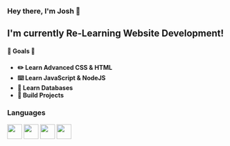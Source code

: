 <h3>Hey there, I'm Josh 👋</h3>

<h2> I'm currently Re-Learning Website Development! </h2>

<h4>🙌 Goals 🙌<h4>
 <ul>
  <li>✏️ Learn Advanced CSS & HTML</li>
  <li>⌨️ Learn JavaScript & NodeJS</li>
  <li>🔗 Learn Databases</li>
  <li>📁 Build Projects</li>
</ul> 
  
<h3> Languages </h3>
  <div> 
    <a href="https://www.w3schools.com/html/"><img height="34px" src="https://www.vectorlogo.zone/logos/w3_html5/w3_html5-icon.svg"></img></a>
    <a href="https://www.w3schools.com/css/"><img height="34px" src="https://www.vectorlogo.zone/logos/w3_css/w3_css-icon.svg"></img></a>
    <a href="https://www.javascript.com/"><img height="34px" src="https://upload.vectorlogo.zone/logos/javascript/images/239ec8a4-163e-4792-83b6-3f6d96911757.svg"></img></a>
    <a href="https://git-scm.com/"><img height="34px" src="https://www.vectorlogo.zone/logos/git-scm/git-scm-icon.svg"></img></a>
  </div>
